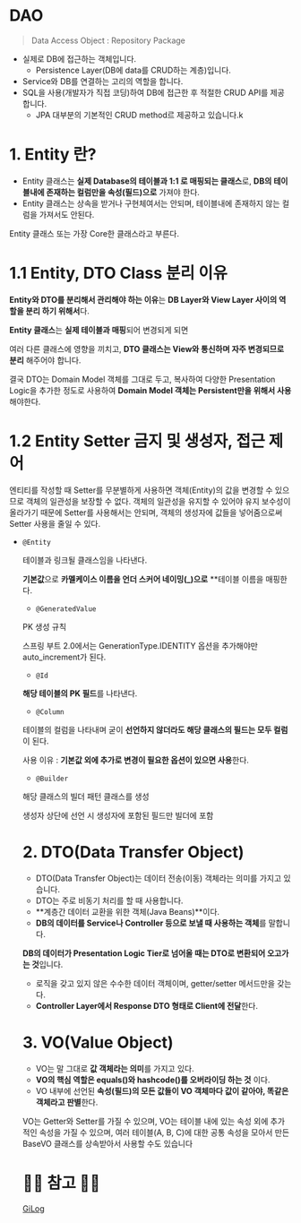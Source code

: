 # DAO
> Data Access Object : Repository Package

- 실제로 DB에 접근하는 객체입니다.
    - Persistence Layer(DB에 data를 CRUD하는 계층)입니다.
- Service와 DB를 연결하는 고리의 역할을 합니다.
- SQL을 사용(개발자가 직접 코딩)하여 DB에 접근한 후 적절한 CRUD API를 제공합니다.
    - JPA 대부분의 기본적인 CRUD method르 제공하고 있습니다.k
# 1. Entity 란?

- Entity 클래스는 **실제 Database의 테이블과 1:1 로 매핑되는 클래스**로, **DB의 테이블내에 존재하는 컬럼만을 속성(필드)으로** 가져야 한다.
- Entity 클래스는 상속을 받거나 구현체여서는 안되며, 테이블내에 존재하지 않는 컬럼을 가져서도 안된다.

Entity 클래스 또는 가장 Core한 클래스라고 부른다.

# 1.1 Entity, DTO Class 분리 이유

**Entity와 DTO를 분리해서 관리해야 하는 이유**는 **DB Layer와 View Layer 사이의 역할을 분리 하기 위해서**다. 

**Entity 클래스**는 **실제 테이블과 매핑**되어 변경되게 되면  

여러 다른 클래스에 영향을 끼치고, **DTO 클래스는 View와 통신하며 자주 변경되므로 분리** 해주어야 합니다.

결국 DTO는 Domain Model 객체를 그대로 두고, 복사하여 다양한 Presentation Logic을 추가한 정도로 사용하여 **Domain Model 객체는 Persistent만을 위해서 사용**해야한다.

# 1.2 Entity Setter 금지 및 생성자, 접근 제어

엔티티를 작성할 때 Setter를 무분별하게 사용하면 객체(Entity)의 값을 변경할 수 있으므로 객체의 일관성을 보장할 수 없다. 객체의 일관성을 유지할 수 있어야 유지 보수성이 올라가기 때문에 Setter를 사용해서는 안되며, 객체의 생성자에 값들을 넣어줌으로써 Setter 사용을 줄일 수 있다.

- ``@Entity``

    테이블과 링크될 클래스임을 나타낸다.

    **기본값**으로 **카멜케이스 이름을 언더 스커어 네이밍(_)으로** **테이블 이름을 매핑한다.

    - ``@GeneratedValue``

    PK 생성 규칙

    스프링 부트 2.0에서는 GenerationType.IDENTITY 옵션을 추가해야만 auto_increment가 된다.

    - ``@Id``

    **해당 테이블의 PK 필드**를 나타낸다.

    - ``@Column``

    테이블의 컬럼을 나타내며 굳이 **선언하지 않더라도 해당 클래스의 필드는 모두 컬럼**이 된다.

    사용 이유 : **기본값 외에 추가로 변경이 필요한 옵션이 있으면 사용**한다.

    - ``@Builder``

    해당 클래스의 빌더 패턴 클래스를 생성

    생성자 상단에 선언 시 생성자에 포함된 필드만 빌더에 포함

    # 2. DTO(Data Transfer Object)

    - DTO(Data Transfer Object)는 데이터 전송(이동) 객체라는 의미를 가지고 있습니다.
    - DTO는 주로 비동기 처리를 할 때 사용합니다.
    - **계층간 데이터 교환을 위한 객체(Java Beans)**이다.
    - **DB의 데이터를 Service나 Controller 등으로 보낼 때 사용하는 객체**를 말합니다.

    **DB의 데이터가 Presentation Logic Tier로 넘어올 때는 DTO로 변환되어 오고가는 것**입니다.

    - 로직을 갖고 있지 않은 수수한 데이터 객체이며, getter/setter 메서드만을 갖는다.
    - **Controller Layer에서 Response DTO 형태로 Client에 전달**한다.

    # 3. VO(Value Object)

    - VO는 말 그대로 **값 객체라는 의미**를 가지고 있다.
    - **VO의 핵심 역할은 equals()와 hashcode()를 오버라이딩 하는 것** 이다.
    - VO 내부에 선언된 **속성(필드)의 모든 값들이 VO 객체마다 값이 같아야, 똑같은 객체라고 판별**한다.

    VO는 Getter와 Setter를 가질 수 있으며, VO는 테이블 내에 있는 속성 외에 추가적인 속성을 가질 수 있으며, 여러 테이블(A, B, C)에 대한 공통 속성을 모아서 만든 BaseVO 클래스를 상속받아서 사용할 수도 있습니다

    # 🙆‍♂️ 참고 🙇‍♂️

    [GiLog](https://velog.io/@gillog/Entity-DTO-VO-%EB%B0%94%EB%A1%9C-%EC%95%8C%EA%B8%B0)